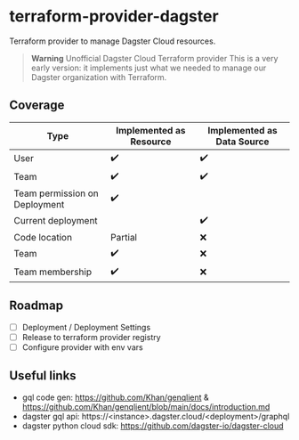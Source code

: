 # terraform-provider-dagster
Terraform provider to manage Dagster Cloud resources.

> **Warning**
> Unofficial Dagster Cloud Terraform provider
> This is a very early version: it implements just what we needed to manage our Dagster organization with Terraform.

## Coverage

| Type | Implemented as Resource | Implemented as Data Source |
| ------------- | ------------- | ------------- |
| User | :heavy_check_mark: | :heavy_check_mark: |
| Team  |  :heavy_check_mark: | :heavy_check_mark: |
| Team permission on Deployment  |  :heavy_check_mark: | |
| Current deployment | | :heavy_check_mark: |
| Code location | Partial | :x: |
| Team | :heavy_check_mark: | :x: |
| Team membership | :heavy_check_mark: | :x: |


## Roadmap

- [ ] Deployment / Deployment Settings
- [ ] Release to terraform provider registry
- [ ] Configure provider with env vars

## Useful links
- gql code gen: https://github.com/Khan/genqlient & https://github.com/Khan/genqlient/blob/main/docs/introduction.md
- dagster gql api: https://\<instance\>.dagster.cloud/\<deployment\>/graphql
- dagster python cloud sdk: https://github.com/dagster-io/dagster-cloud
